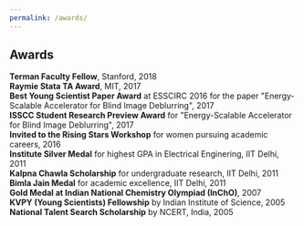 ```yaml
---
permalink: /awards/
---
```


## Awards

**Terman Faculty Fellow**, Stanford, 2018  
**Raymie Stata TA Award**, MIT, 2017  
**Best Young Scientist Paper Award** at ESSCIRC 2016 for the paper "Energy-Scalable Accelerator for Blind Image Deblurring", 2017   
**ISSCC Student Research Preview Award** for "Energy-Scalable Accelerator for Blind Image Deblurring", 2017  
**Invited to the Rising Stars Workshop** for women pursuing academic careers, 2016  
**Institute Silver Medal** for highest GPA in Electrical Enginering, IIT Delhi, 2011   
**Kalpna Chawla Scholarship** for undergraduate research, IIT Delhi, 2011  
**Bimla Jain Medal** for academic excellence, IIT Delhi, 2011  
**Gold Medal at Indian National Chemistry Olympiad (InChO)**, 2007  
**KVPY (Young Scientists) Fellowship** by Indian Institute of Science, 2005  
**National Talent Search Scholarship** by NCERT, India, 2005  
